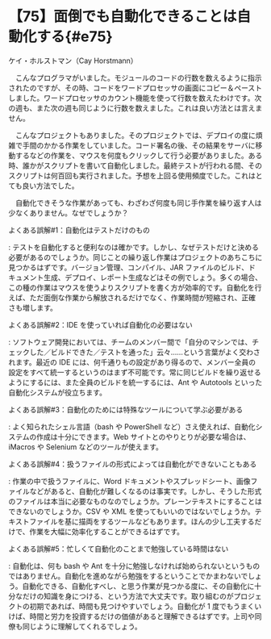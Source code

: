 # 【75】面倒でも自動化できることは自動化する{#e75}

<div class="author">ケイ・ホルストマン（Cay Horstmann）</div>

　こんなプログラマがいました。モジュールのコードの行数を数えるように指示されたのですが、その時、コードをワードプロセッサの画面にコピー＆ペーストしました。ワードプロセッサのカウント機能を使って行数を数えたわけです。次の週も、また次の週も同じように行数を数えました。これは良い方法とは言えません。

　こんなプロジェクトもありました。そのプロジェクトでは、デプロイの度に煩雑で手間のかかる作業をしていました。コード署名の後、その結果をサーバに移動するなどの作業を、マウスを何度もクリックして行う必要がありました。ある時、誰かがスクリプトを書いて自動化しました。最終テストが行われる間、そのスクリプトは何百回も実行されました。予想を上回る使用頻度でした。これはとても良い方法でした。

　自動化できそうな作業があっても、わざわざ何度も同じ手作業を繰り返す人は少なくありません。なぜでしょうか？

よくある誤解#1：自動化はテストだけのもの

  : テストを自動化すると便利なのは確かです。しかし、なぜテストだけと決める必要があるのでしょうか。同じことの繰り返し作業はプロジェクトのあちこちに見つかるはずです。バージョン管理、コンパイル、JAR ファイルのビルド、ドキュメント生成、デプロイ、レポート生成などはその例でしょう。多くの場合、この種の作業はマウスを使うよりスクリプトを書く方が効率的です。自動化を行えば、ただ面倒な作業から解放されるだけでなく、作業時間が短縮され、正確さも増します。

よくある誤解#2：IDE を使っていれば自動化の必要はない

  : ソフトウェア開発においては、チームのメンバー間で「自分のマシンでは、チェックした／ビルドできた／テストを通った」云々……という言葉がよく交わされます。最近の IDE には、何千通りもの設定があり得るので、メンバー全員の設定をすべて統一するというのはまず不可能です。常に同じビルドを繰り返せるようにするには、また全員のビルドを統一するには、Ant や Autotools といった自動化システムが役立ちます。

よくある誤解#3：自動化のためには特殊なツールについて学ぶ必要がある

  : よく知られたシェル言語（bash や PowerShell など）さえ使えれば、自動化システムの作成は十分にできます。Web サイトとのやりとりが必要な場合は、iMacros や Selenium などのツールが使えます。

よくある誤解#4：扱うファイルの形式によっては自動化ができないこともある

  : 作業の中で扱うファイルに、Word ドキュメントやスプレッドシート、画像ファイルなどがあると、自動化が難しくなるのは事実です。しかし、そうした形式のファイルは本当に必要なものなのでしょうか。プレーンテキストにすることはできないのでしょうか。CSV や XML を使ってもいいのではないでしょうか。テキストファイルを基に描両をするツールなどもあります。ほんの少し工夫するだけで、作業を大幅に効率化することができるはずです。

よくある誤解#5：忙しくて自動化のことまで勉強している時間はない

  : 自動化は、何も bash や Ant を十分に勉強しなければ始められないというものではありません。自動化を進めながら勉強をするということでかまわないでしょう。自動化できる、自動化すべし、と思う作業が見つかる度に、その自動化に十分なだけの知識を身につける、という方法で大丈夫です。取り組むのがプロジェクトの初期であれば、時間も見つけやすいでしょう。自動化が 1 度でもうまくいけば、時間と労力を投資するだけの価値があると理解できるはずです。上司や同僚も同じように理解してくれるでしょう。
